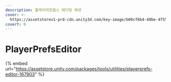 ```yaml
---
description: 플레이어프렙스 에디팅 에셋
cover: >-
  https://assetstorev1-prd-cdn.unity3d.com/key-image/b00cf6b4-49be-4f55-86e3-2bbd4a680c22.webp
coverY: 0
---
```


# PlayerPrefsEditor

{% embed url="https://assetstore.unity.com/packages/tools/utilities/playerprefs-editor-167903" %}
